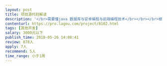 ```yaml
---                
layout: post       
title: 项目源代码解读           
description: '</br>需要懂java 数据库与安卓编程与前端编程技术</br></br></br>根据要求解读给出的程序源码</br></br>标识出各个模块的功能。连接。</br>'     
contenturl: https://pro.lagou.com/project/8102.html      
tags: [其他开发]            
salary: 3000元以下          
publish_time: 2018-05-26 14:08:41         
review: 878人                   
apply: 7人                   
recommend: 5人                   
time_range: 小于1周              
---                 
```

